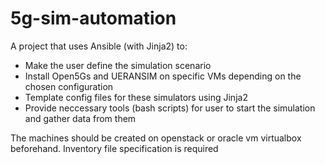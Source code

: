 # 5g-sim-automation
A project that uses Ansible (with Jinja2) to:
 - Make the user define the simulation scenario
 - Install Open5Gs and UERANSIM on specific VMs depending on the chosen configuration
 - Template config files for these simulators using Jinja2
 - Provide neccessary tools (bash scripts) for user to start the simulation and gather data from them

The machines should be created on openstack or oracle vm virtualbox beforehand. Inventory file specification is required
